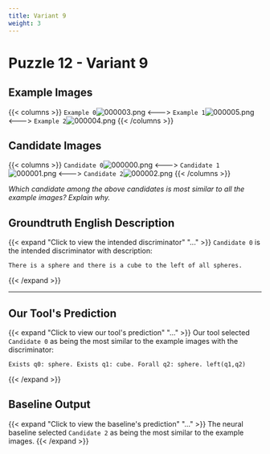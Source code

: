 ```yaml
---
title: Variant 9
weight: 3
---
```


# Puzzle 12 - Variant 9

## Example Images
{{< columns >}}
`Example 0`![000003.png](/clevr-variants/aphaeresis/fovariant-9/render/images/CLEVR_val_000003.png)
<--->
`Example 1`![000005.png](/clevr-variants/aphaeresis/fovariant-9/render/images/CLEVR_val_000005.png)
<--->
`Example 2`![000004.png](/clevr-variants/aphaeresis/fovariant-9/render/images/CLEVR_val_000004.png)
{{< /columns >}}

## Candidate Images
{{< columns >}}
`Candidate 0`![000000.png](/clevr-variants/aphaeresis/fovariant-9/render/images/CLEVR_val_000000.png)
<--->
`Candidate 1`![000001.png](/clevr-variants/aphaeresis/fovariant-9/render/images/CLEVR_val_000001.png)
<--->
`Candidate 2`![000002.png](/clevr-variants/aphaeresis/fovariant-9/render/images/CLEVR_val_000002.png)
{{< /columns >}}

*Which candidate among the above candidates is most similar to all the example images? Explain why.*

## Groundtruth English Description

{{< expand "Click to view the intended discriminator" "..." >}}
`Candidate 0` is the intended discriminator with description:
```plaintext 
There is a sphere and there is a cube to the left of all spheres.
```
{{< /expand >}}

---



## Our Tool's Prediction

{{< expand "Click to view our tool's prediction" "..." >}}
Our tool selected `Candidate 0` as being the most similar to the example images with the discriminator:
```plaintext
Exists q0: sphere. Exists q1: cube. Forall q2: sphere. left(q1,q2)
```
{{< /expand >}}



## Baseline Output

{{< expand "Click to view the baseline's prediction" "..." >}}
The neural baseline selected `Candidate 2` as being the most similar to the example images.
{{< /expand >}}

